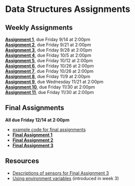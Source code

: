 # Data Structures Assignments

## Weekly Assignments

**[Assignment 1](https://github.com/visualizedata/data-structures/blob/master/assignments/weekly_assignment_01.md)**, due Friday 9/14 at 2:00pm  
**[Assignment 2](https://github.com/visualizedata/data-structures/blob/master/assignments/weekly_assignment_02.md)**, due Friday 9/21 at 2:00pm  
**[Assignment 3](https://github.com/visualizedata/data-structures/blob/master/assignments/weekly_assignment_03.md)**, due Friday 9/28 at 2:00pm  
**[Assignment 4](https://github.com/visualizedata/data-structures/blob/master/assignments/weekly_assignment_04.md)**, due Friday 10/5 at 2:00pm  
**[Assignment 5](https://github.com/visualizedata/data-structures/blob/master/assignments/weekly_assignment_05.md)**, due Friday 10/12 at 2:00pm  
**[Assignment 6](https://github.com/visualizedata/data-structures/tree/master/assignments/weekly_assignment_06)**, due Friday 10/26 at 2:00pm  
**[Assignment 7](https://github.com/visualizedata/data-structures/blob/master/assignments/weekly_assignment_07.md)**, due Friday 10/26 at 2:00pm  
**[Assignment 8](https://github.com/visualizedata/data-structures/tree/master/assignments/weekly_assignment_08)**, due Friday 11/9 at 2:00pm  
**[Assignment 9](https://github.com/visualizedata/data-structures/tree/master/assignments/weekly_assignment_09)**, due Wednesday 11/21 at 2:00pm  
**[Assignment 10](https://github.com/visualizedata/data-structures/tree/master/assignments/weekly_assignment_10)**, due Friday 11/30 at 2:00pm  
**[Assignment 11](https://github.com/visualizedata/data-structures/blob/master/assignments/weekly_assignment_11.md)**, due Friday 11/30 at 2:00pm


## Final Assignments

**All due Friday 12/14 at 2:00pm**

* [example code for final assignments](https://github.com/visualizedata/data-structures/tree/master/assignments/final_assignment_example)  
* [**Final Assignment 1**](https://github.com/visualizedata/data-structures/tree/master/assignments/final_assignment_01)  
* **[Final Assignment 2](https://github.com/visualizedata/data-structures/tree/master/assignments/final_assignment_02)**    
* **[Final Assignment 3](https://github.com/visualizedata/data-structures/tree/master/assignments/final_assignment_03)**

## Resources

* [Descriptions of sensors for Final Assignment 3](https://github.com/visualizedata/data-structures/tree/master/assignments/final_assignment_03)  
* [Using environment variables](https://github.com/visualizedata/data-structures/blob/master/assignments/resources/env.MD) (introduced in week 3)  